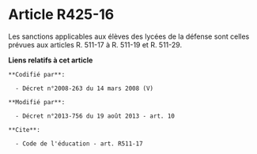 # Article R425-16

Les sanctions applicables aux élèves des lycées de la défense sont celles prévues aux articles R. 511-17 à R. 511-19 et R.
511-29.

**Liens relatifs à cet article**

	**Codifié par**:

	  - Décret n°2008-263 du 14 mars 2008 (V)

	**Modifié par**:

	  - Décret n°2013-756 du 19 août 2013 - art. 10

	**Cite**:

	  - Code de l'éducation - art. R511-17
